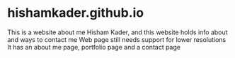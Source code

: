 # hishamkader.github.io
This is a website about me Hisham Kader, and this website holds info about and ways to contact me
Web page still needs support for lower resolutions
It has an about me page, portfolio page and a contact page